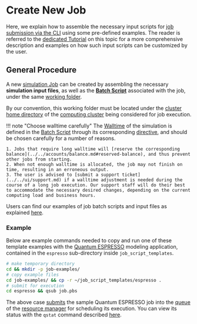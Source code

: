# Create New Job

Here, we explain how to assemble the necessary input scripts for [job submission via the CLI](../overview.md) using some pre-defined examples. The reader is referred to the [dedicated Tutorial](../../tutorials/) on this topic for a more comprehensive description and examples on how such input scripts can be customized by the user.

## General Procedure

A new [simulation Job](../../jobs/overview.md) can be created by assembling the necessary **simulation input files**, as well as the **[Batch Script](../batch-scripts/overview.md)** associated with the job, under the same [working folder](../batch-scripts/directories.md).
 
By our convention, this working folder must be located under the [cluster home directory](../../infrastructure/clusters/directories.md) of the [computing cluster](../../infrastructure/clusters/overview.md) being considered for job execution.

!!! note "Choose walltime carefully"
    The [Walltime](../../infrastructure/compute/parameters.md#time-limit) of the simulation is defined in the [Batch Script](../batch-scripts/overview.md) through its corresponding [directive](../batch-scripts/directives.md), and should be chosen carefully for a number of reasons.
    
    1. Jobs that require long walltime will [reserve the corresponding balance](../../accounts/balance.md#reserved-balance), and thus prevent other jobs from starting.
    2. When not enough walltime is allocated, the job may not finish on time, resulting in an erroneous output. 
    3. The user is advised to [submit a support ticket](../../ui/support.md) if a walltime adjustment is needed during the course of a long job execution. Our support staff will do their best to accommodate the necessary desired changes, depending on the current computing load and business hours.

Users can find our examples of job batch scripts and input files as explained [here](). 

### Example

Below are example commands needed to copy and run one of these template examples with the [Quantum ESPRESSO](../../software-directory/modeling/quantum-espresso.md) modeling application, contained in the `espresso` sub-directory inside `job_script_templates`.

```bash
# make temporary directory
cd && mkdir -p job-examples/
# copy example files
cd job-examples/ && cp -r ~/job_script_templates/espresso .
# submit for execution
cd espresso && qsub job.pbs
```

The above case [submits](submit.md) the sample Quantum ESPRESSO job into the [queue](../../infrastructure/resource/queues.md) of the [resource manager](../../infrastructure/resource/overview.md) for scheduling its execution. You can view its status with the `qstat` command described [here](check-status.md).
